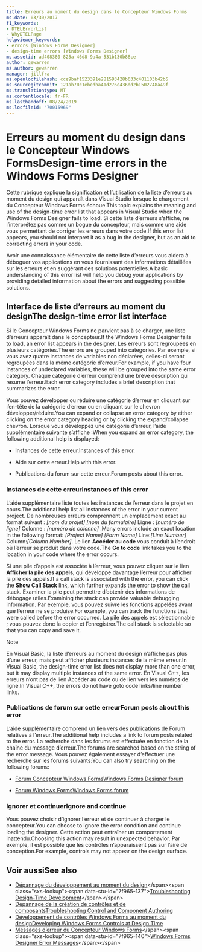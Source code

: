 ```yaml
---
title: Erreurs au moment du design dans le Concepteur Windows Forms
ms.date: 03/30/2017
f1_keywords:
- DTELErrorList
- WhyDTELPage
helpviewer_keywords:
- errors [Windows Forms Designer]
- design-time errors [Windows Forms Designer]
ms.assetid: ad408380-825a-46d8-9a4a-531b130b88ce
author: gewarren
ms.author: gewarren
manager: jillfra
ms.openlocfilehash: cce9baf1523391e281593428b633c401103b42b5
ms.sourcegitcommit: 121ab70c1ebedba41d276e436dd2b1502748a49f
ms.translationtype: MT
ms.contentlocale: fr-FR
ms.lasthandoff: 08/24/2019
ms.locfileid: "70015969"
---
```

# <a name="design-time-errors-in-the-windows-forms-designer"></a><span data-ttu-id="7f965-102">Erreurs au moment du design dans le Concepteur Windows Forms</span><span class="sxs-lookup"><span data-stu-id="7f965-102">Design-time errors in the Windows Forms Designer</span></span>

<span data-ttu-id="7f965-103">Cette rubrique explique la signification et l’utilisation de la liste d’erreurs au moment du design qui apparaît dans Visual Studio lorsque le chargement du Concepteur Windows Forms échoue.</span><span class="sxs-lookup"><span data-stu-id="7f965-103">This topic explains the meaning and use of the design-time error list that appears in Visual Studio when the Windows Forms Designer fails to load.</span></span> <span data-ttu-id="7f965-104">Si cette liste d’erreurs s’affiche, ne l’interprétez pas comme un bogue du concepteur, mais comme une aide vous permettant de corriger les erreurs dans votre code.</span><span class="sxs-lookup"><span data-stu-id="7f965-104">If this error list appears, you should not interpret it as a bug in the designer, but as an aid to correcting errors in your code.</span></span>

<span data-ttu-id="7f965-105">Avoir une connaissance élémentaire de cette liste d’erreurs vous aidera à déboguer vos applications en vous fournissant des informations détaillées sur les erreurs et en suggérant des solutions potentielles.</span><span class="sxs-lookup"><span data-stu-id="7f965-105">A basic understanding of this error list will help you debug your applications by providing detailed information about the errors and suggesting possible solutions.</span></span>

## <a name="the-design-time-error-list-interface"></a><span data-ttu-id="7f965-106">Interface de liste d’erreurs au moment du design</span><span class="sxs-lookup"><span data-stu-id="7f965-106">The design-time error list interface</span></span>

<span data-ttu-id="7f965-107">Si le Concepteur Windows Forms ne parvient pas à se charger, une liste d’erreurs apparaît dans le concepteur.</span><span class="sxs-lookup"><span data-stu-id="7f965-107">If the Windows Forms Designer fails to load, an error list appears in the designer.</span></span> <span data-ttu-id="7f965-108">Les erreurs sont regroupées en plusieurs catégories.</span><span class="sxs-lookup"><span data-stu-id="7f965-108">The errors are grouped into categories.</span></span> <span data-ttu-id="7f965-109">Par exemple, si vous avez quatre instances de variables non déclarées, celles-ci seront regroupées dans la même catégorie d’erreur.</span><span class="sxs-lookup"><span data-stu-id="7f965-109">For example, if you have four instances of undeclared variables, these will be grouped into the same error category.</span></span> <span data-ttu-id="7f965-110">Chaque catégorie d’erreur comprend une brève description qui résume l’erreur.</span><span class="sxs-lookup"><span data-stu-id="7f965-110">Each error category includes a brief description that summarizes the error.</span></span>

<span data-ttu-id="7f965-111">Vous pouvez développer ou réduire une catégorie d’erreur en cliquant sur l’en-tête de la catégorie d’erreur ou en cliquant sur le chevron développer/réduire.</span><span class="sxs-lookup"><span data-stu-id="7f965-111">You can expand or collapse an error category by either clicking on the error category heading or by clicking the expand/collapse chevron.</span></span> <span data-ttu-id="7f965-112">Lorsque vous développez une catégorie d’erreur, l’aide supplémentaire suivante s’affiche :</span><span class="sxs-lookup"><span data-stu-id="7f965-112">When you expand an error category, the following additional help is displayed:</span></span>

- <span data-ttu-id="7f965-113">Instances de cette erreur.</span><span class="sxs-lookup"><span data-stu-id="7f965-113">Instances of this error.</span></span>

- <span data-ttu-id="7f965-114">Aide sur cette erreur.</span><span class="sxs-lookup"><span data-stu-id="7f965-114">Help with this error.</span></span>

- <span data-ttu-id="7f965-115">Publications du forum sur cette erreur.</span><span class="sxs-lookup"><span data-stu-id="7f965-115">Forum posts about this error.</span></span>

### <a name="instances-of-this-error"></a><span data-ttu-id="7f965-116">Instances de cette erreur</span><span class="sxs-lookup"><span data-stu-id="7f965-116">Instances of this error</span></span>

<span data-ttu-id="7f965-117">L’aide supplémentaire liste toutes les instances de l’erreur dans le projet en cours.</span><span class="sxs-lookup"><span data-stu-id="7f965-117">The additional help list all instances of the error in your current project.</span></span> <span data-ttu-id="7f965-118">De nombreuses erreurs comprennent un emplacement exact au format suivant : *[nom du projet]* *[nom du formulaire]* Ligne : *[numéro de ligne]* Colonne : *[numéro de colonne]* .</span><span class="sxs-lookup"><span data-stu-id="7f965-118">Many errors include an exact location in the following format: *[Project Name]* *[Form Name]* Line:*[Line Number]* Column:*[Column Number]*.</span></span> <span data-ttu-id="7f965-119">Le lien **Accéder au code** vous conduit à l’endroit où l’erreur se produit dans votre code.</span><span class="sxs-lookup"><span data-stu-id="7f965-119">The **Go to code** link takes you to the location in your code where the error occurs.</span></span>

<span data-ttu-id="7f965-120">Si une pile d’appels est associée à l’erreur, vous pouvez cliquer sur le lien **Afficher la pile des appels**, qui développe davantage l’erreur pour afficher la pile des appels.</span><span class="sxs-lookup"><span data-stu-id="7f965-120">If a call stack is associated with the error, you can click the **Show Call Stack** link, which further expands the error to show the call stack.</span></span> <span data-ttu-id="7f965-121">Examiner la pile peut permettre d’obtenir des informations de débogage utiles.</span><span class="sxs-lookup"><span data-stu-id="7f965-121">Examining the stack can provide valuable debugging information.</span></span> <span data-ttu-id="7f965-122">Par exemple, vous pouvez suivre les fonctions appelées avant que l’erreur ne se produise.</span><span class="sxs-lookup"><span data-stu-id="7f965-122">For example, you can track the functions that were called before the error occurred.</span></span> <span data-ttu-id="7f965-123">La pile des appels est sélectionnable ; vous pouvez donc la copier et l’enregistrer.</span><span class="sxs-lookup"><span data-stu-id="7f965-123">The call stack is selectable so that you can copy and save it.</span></span>

> [!NOTE]
> <span data-ttu-id="7f965-124">En Visual Basic, la liste d’erreurs au moment du design n’affiche pas plus d’une erreur, mais peut afficher plusieurs instances de la même erreur.</span><span class="sxs-lookup"><span data-stu-id="7f965-124">In Visual Basic, the design-time error list does not display more than one error, but it may display multiple instances of the same error.</span></span> <span data-ttu-id="7f965-125">En Visual C++, les erreurs n’ont pas de lien Accéder au code ou de lien vers les numéros de ligne.</span><span class="sxs-lookup"><span data-stu-id="7f965-125">In Visual C++, the errors do not have goto code links/line number links.</span></span>

### <a name="forum-posts-about-this-error"></a><span data-ttu-id="7f965-126">Publications de forum sur cette erreur</span><span class="sxs-lookup"><span data-stu-id="7f965-126">Forum posts about this error</span></span>

<span data-ttu-id="7f965-127">L’aide supplémentaire comprend un lien vers des publications de Forum relatives à l’erreur.</span><span class="sxs-lookup"><span data-stu-id="7f965-127">The additional help includes a link to forum posts related to the error.</span></span> <span data-ttu-id="7f965-128">La recherche dans les forums est effectuée en fonction de la chaîne du message d’erreur.</span><span class="sxs-lookup"><span data-stu-id="7f965-128">The forums are searched based on the string of the error message.</span></span> <span data-ttu-id="7f965-129">Vous pouvez également essayer d’effectuer une recherche sur les forums suivants:</span><span class="sxs-lookup"><span data-stu-id="7f965-129">You can also try searching on the following forums:</span></span>

- [<span data-ttu-id="7f965-130">Forum Concepteur Windows Forms</span><span class="sxs-lookup"><span data-stu-id="7f965-130">Windows Forms Designer forum</span></span>](https://social.msdn.microsoft.com/Forums/windows/home?forum=winformsdesigner)

- [<span data-ttu-id="7f965-131">Forum Windows Forms</span><span class="sxs-lookup"><span data-stu-id="7f965-131">Windows Forms forum</span></span>](https://social.msdn.microsoft.com/Forums/windows/home?category=windowsforms)

### <a name="ignore-and-continue"></a><span data-ttu-id="7f965-132">Ignorer et continuer</span><span class="sxs-lookup"><span data-stu-id="7f965-132">Ignore and continue</span></span>

<span data-ttu-id="7f965-133">Vous pouvez choisir d’ignorer l’erreur et de continuer à charger le concepteur.</span><span class="sxs-lookup"><span data-stu-id="7f965-133">You can choose to ignore the error condition and continue loading the designer.</span></span> <span data-ttu-id="7f965-134">Cette action peut entraîner un comportement inattendu.</span><span class="sxs-lookup"><span data-stu-id="7f965-134">Choosing this action may result in unexpected behavior.</span></span> <span data-ttu-id="7f965-135">Par exemple, il est possible que les contrôles n’apparaissent pas sur l’aire de conception.</span><span class="sxs-lookup"><span data-stu-id="7f965-135">For example, controls may not appear on the design surface.</span></span>

## <a name="see-also"></a><span data-ttu-id="7f965-136">Voir aussi</span><span class="sxs-lookup"><span data-stu-id="7f965-136">See also</span></span>

- <span data-ttu-id="7f965-137">[Dépannage du développement au moment du design](https://docs.microsoft.com/previous-versions/visualstudio/visual-studio-2013/ms171843(v=vs.120))</span><span class="sxs-lookup"><span data-stu-id="7f965-137">[Troubleshooting Design-Time Development](https://docs.microsoft.com/previous-versions/visualstudio/visual-studio-2013/ms171843(v=vs.120))</span></span>
- [<span data-ttu-id="7f965-138">Dépannage de la création de contrôles et de composants</span><span class="sxs-lookup"><span data-stu-id="7f965-138">Troubleshooting Control and Component Authoring</span></span>](troubleshooting-control-and-component-authoring.md)
- [<span data-ttu-id="7f965-139">Développement de contrôles Windows Forms au moment du design</span><span class="sxs-lookup"><span data-stu-id="7f965-139">Developing Windows Forms Controls at Design Time</span></span>](developing-windows-forms-controls-at-design-time.md)
- <span data-ttu-id="7f965-140">[Messages d’erreur du Concepteur Windows Forms](https://docs.microsoft.com/previous-versions/visualstudio/visual-studio-2010/ms233640(v=vs.100))</span><span class="sxs-lookup"><span data-stu-id="7f965-140">[Windows Forms Designer Error Messages](https://docs.microsoft.com/previous-versions/visualstudio/visual-studio-2010/ms233640(v=vs.100))</span></span>
